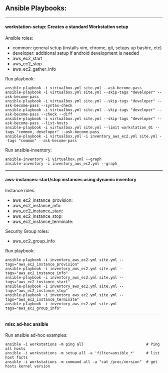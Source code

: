 ## Ansible Playbooks: 
---

#### workstation-setup: Creates a standard Workstation setup

Ansible roles:
- common: general setup (installs vim, chrome, git, setups up bashrc, etc)
- developer: additional setup if android development is needed
- aws_ec2_start
- aws_ec2_stop
- aws_ec2_gather_info

Run playbook:
```
ansible-playbook -i virtualbox.yml site.yml --ask-become-pass
ansible-playbook -i virtualbox.yml site.yml --skip-tags "developer" --ask-become-pass
ansible-playbook -i virtualbox.yml site.yml --skip-tags "developer" --ask-become-pass --syntax-check
ansible-playbook -i virtualbox.yml site.yml --skip-tags "developer" --ask-become-pass --check --diff
ansible-playbook -i virtualbox.yml site.yml --skip-tags "developer" --ask-become-pass --list-hosts
ansible-playbook -i virtualbox.yml site.yml --limit workstation_01 --tags "common, developer" --ask-become-pass
ansible-playbook -i virtualbox.yml -i inventory_aws_ec2.yml site.yml --tags "common" --ask-become-pass
```
Run ansible-inventory:
```
ansible-inventory -i virtualbox.yml --graph
ansible-inventory -i inventory_aws_ec2.yml --graph
```
---
#### aws-instances: start/stop instances using dynamic inventory

Instance roles:
- aws_ec2_instance_provision: 
- aws_ec2_instance_info:
- aws_ec2_instance_start:
- aws_ec2_instance_stop:
- aws_ec2_instance_terminate: 

Security Group roles: 
- aws_ec2_group_info

Run playbook:
```
ansible-playbook -i inventory_aws_ec2.yml site.yml --tags="aws_ec2_instance_provision"
ansible-playbook -i inventory_aws_ec2.yml site.yml --tags="aws_ec2_instance_info"
ansible-playbook -i inventory_aws_ec2.yml site.yml --tags="aws_ec2_instance_start"
ansible-playbook -i inventory_aws_ec2.yml site.yml --tags="aws_ec2_instance_stop"
ansible-playbook -i inventory_aws_ec2.yml site.yml --tags="aws_ec2_instance_terminate"
ansible-playbook -i inventory_aws_ec2.yml site.yml --tags="aws_ec2_group_info"
```
---
#### misc ad-hoc ansible  

Run ansible ad-hoc  examples:
```
ansible -i workstations -m ping all                            # Ping all hosts
ansible -i workstations -m setup all -a 'filter=ansible_*'     # list host facts 
ansible -i workstations -m command all -a "cat /proc/version"  # get hosts kernel version 
```